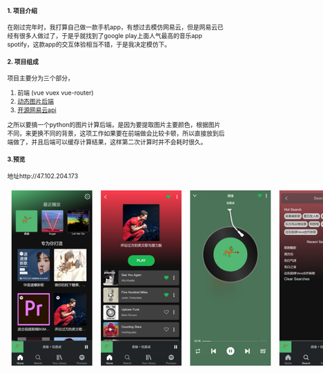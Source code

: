 #### 1. 项目介绍
  在刚过完年时，我打算自己做一款手机app，有想过去模仿网易云，但是网易云已经有很多人做过了，于是乎就找到了google play上面人气最高的音乐app  spotify，这款app的交互体验相当不错，于是我决定模仿下。

#### 2. 项目组成
  项目主要分为三个部分，
  1. 前端 (vue vuex vue-router)
  2. [动态图片后端](https://github.com/hhuwc/spotify-img-backend)
  3. [开源网易云api](https://binaryify.github.io/NeteaseCloudMusicApi/#/)
  
  之所以要搞一个python的图片计算后端，是因为要提取图片主要颜色，根据图片不同，来更换不同的背景，这项工作如果要在前端做会比较卡顿，所以直接放到后端做了，并且后端可以缓存计算结果，这样第二次计算时并不会耗时很久。

#### 3.预览
  地址http://47.102.204.173

  <div style="display:flex;">
    <img src="./imgs/首页.png" style="width:187.5px;height:406px;margin:10px"/>
    <img src="./imgs/歌单列表.png" style="width:187.5px;height:406px;margin:10px"/>
    <img src="./imgs/播放器.png" style="width:187.5px;height:406px;margin:10px"/>
    <img src="./imgs/搜索界面.png" style="width:187.5px;height:406px;margin:10px"/>
    <img src="./imgs/搜索结果.png" style="width:187.5px;height:406px;margin:10px"/>
    <img src="./imgs/收藏歌曲.png" style="width:187.5px;height:406px;margin:10px"/>
    
  </div>
  




